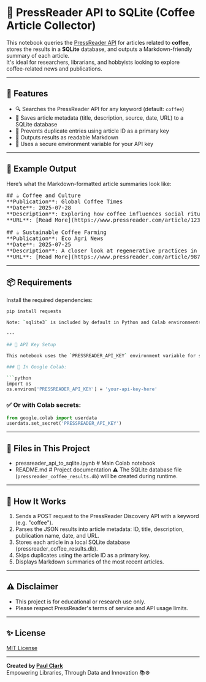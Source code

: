 # 📰 PressReader API to SQLite (Coffee Article Collector)

This notebook queries the [PressReader API](https://www.pressreader.com/) for articles related to **coffee**, stores the results in a **SQLite** database, and outputs a Markdown-friendly summary of each article.  
It's ideal for researchers, librarians, and hobbyists looking to explore coffee-related news and publications.

---

## 🚀 Features

- 🔍 Searches the PressReader API for any keyword (default: `coffee`)
- 🧠 Saves article metadata (title, description, source, date, URL) to a SQLite database
- 🔁 Prevents duplicate entries using article ID as a primary key
- 📝 Outputs results as readable Markdown
- 🔐 Uses a secure environment variable for your API key

---

## 📄 Example Output

Here’s what the Markdown-formatted article summaries look like:

<pre>
## ☕ Coffee and Culture  
**Publication**: Global Coffee Times  
**Date**: 2025-07-28  
**Description**: Exploring how coffee influences social rituals across continents.  
**URL**: [Read More](https://www.pressreader.com/article/12345678)

## ☕ Sustainable Coffee Farming  
**Publication**: Eco Agri News  
**Date**: 2025-07-25  
**Description**: A closer look at regenerative practices in coffee production.  
**URL**: [Read More](https://www.pressreader.com/article/98765432)
</pre>

---


## 📦 Requirements

Install the required dependencies:

```bash
pip install requests

Note: `sqlite3` is included by default in Python and Colab environments.

---

## 🔐 API Key Setup

This notebook uses the `PRESSREADER_API_KEY` environment variable for security.

### 🔧 In Google Colab:

```python
import os
os.environ['PRESSREADER_API_KEY'] = 'your-api-key-here'
```

### ✅ Or with Colab secrets:

```python
from google.colab import userdata  
userdata.set_secret('PRESSREADER_API_KEY')
```

---

## 📁 Files in This Project

- pressreader_api_to_sqlite.ipynb    # Main Colab notebook
- README.md                          # Project documentation
⚠️ The SQLite database file (`pressreader_coffee_results.db`) will be created during runtime.

---

## 🧰 How It Works

1. Sends a POST request to the PressReader Discovery API with a keyword (e.g. "coffee").
2. Parses the JSON results into article metadata: ID, title, description, publication name, date, and URL.
3. Stores each article in a local SQLite database (pressreader_coffee_results.db).
4. Skips duplicates using the article ID as a primary key.
5. Displays Markdown summaries of the most recent articles.
   
---

## ⚠️ Disclaimer

- This project is for educational or research use only.
- Please respect PressReader's terms of service and API usage limits.

---

## ✨ License

[MIT License](LICENSE)

---

**Created by [Paul Clark](https://github.com/your-username)**  
Empowering Libraries, Through Data and Innovation 📚⚙️
